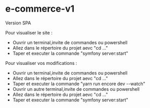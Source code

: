 # e-commerce-v1
Version SPA


Pour visualiser le site :
- Ouvrir un terminal,invite de commandes ou powershell
- Allez dans le répertoire du projet aevc "cd ..."
- Taper et executer la commande "symfony server:start"

Pour visualiser vos modifications :
- Ouvrir un terminal,invite de commandes ou powershell
- Allez dans le répertoire du projet aevc "cd ..."
- Taper et executer la commande "yarn run encore dev --watch"
- Ouvrir un autre terminal,invite de commandes ou powershell
- Allez dans le répertoire du projet aevc "cd ..."
- Taper et executer la commande "symfony server:start"
